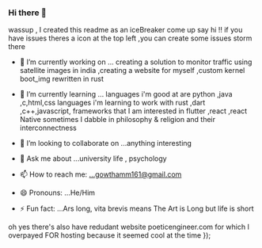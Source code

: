 ### Hi there 👋
wassup , I created this readme as an iceBreaker come up say hi !! if you have issues theres a icon at the top left ,you can create some issues storm there  


- 🔭 I’m currently working on ... creating a solution to monitor traffic using satellite images in india ,creating a website for myself ,custom kernel boot_img rewritten in rust 
- 🌱 I’m currently learning ... languages i'm good at are python ,java ,c,html,css
                                languages i'm learning to work with rust ,dart ,c++,javascript,
                                frameworks that I am interested in flutter ,react ,react Native
                                sometimes I dabble in philosophy & religion and their interconnectness
                                
- 👯 I’m looking to collaborate on ...anything interesting
- 💬 Ask me about ...university life , psychology
- 📫 How to reach me: ...gowthamm161@gmail.com
- 😄 Pronouns: ...He/Him
- ⚡ Fun fact: ...Ars long, vita brevis means The Art is Long but life is short 

oh yes there's also have redudant website poeticengineer.com for which I overpayed FOR hosting because it seemed cool at the time 
});
